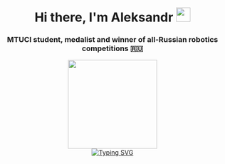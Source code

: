<h1 align="center">Hi there, I'm Aleksandr</a> 
<img src="https://github.com/blackcater/blackcater/raw/main/images/Hi.gif" height="32"/></h1>

<h3 align="center">MTUCI student, medalist and winner of all-Russian robotics competitions     🇷🇺</h3>


<div align="center">
  <img src="https://github.com/ekimenkov33/pictures/blob/master/alfa.png?raw=true" width="200">
</div>
<div align="center">
  <a href="https://git.io/typing-svg"><img src="https://readme-typing-svg.herokuapp.com?font=Fira+Code&weight=300&pause=1000&color=12F78F&background=FFFFFF00&center=true&width=457&height=100&lines=Alfa+Romeo+Giulia" alt="Typing SVG" /></a>
</div>
<!--
**ekimenkov33/ekimenkov33** is a ✨ _special_ ✨ repository because its `README.md` (this file) appears on your GitHub profile.

Here are some ideas to get you started:

- 🔭 I’m currently working on ...
- 🌱 I’m currently learning ...
- 👯 I’m looking to collaborate on ...
- 🤔 I’m looking for help with ...
- 💬 Ask me about ...
- 📫 How to reach me: ...
- 😄 Pronouns: ...
- ⚡ Fun fact: ...
-->
